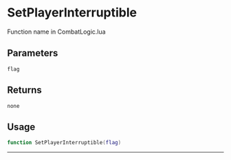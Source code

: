 # SetPlayerInterruptible
Function name in CombatLogic.lua
## Parameters
`flag`
## Returns
`none`
## Usage
```lua
function SetPlayerInterruptible(flag)
```
---
